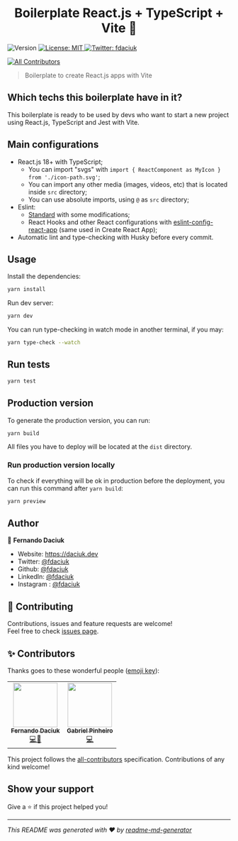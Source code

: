 <h1 align="center">Boilerplate React.js + TypeScript + Vite 👋</h1>
<p>
  <img alt="Version" src="https://img.shields.io/badge/version-0.0.0-blue.svg?cacheSeconds=2592000" />
  <a href="#" target="_blank">
    <img alt="License: MIT" src="https://img.shields.io/badge/License-MIT-yellow.svg" />
  </a>
  <a href="https://twitter.com/fdaciuk" target="_blank">
    <img alt="Twitter: fdaciuk" src="https://img.shields.io/twitter/follow/fdaciuk.svg?style=social" />
  </a>
</p>

<!-- ALL-CONTRIBUTORS-BADGE:START - Do not remove or modify this section -->
[![All Contributors](https://img.shields.io/badge/all_contributors-1-orange.svg?style=flat-square)](#contributors-)
<!-- ALL-CONTRIBUTORS-BADGE:END -->

> Boilerplate to create React.js apps with Vite

## Which techs this boilerplate have in it?

This boilerplate is ready to be used by devs who want to start a new project using React.js, TypeScript and Jest with Vite.

## Main configurations

- React.js 18+ with TypeScript;
  - You can import "svgs" with `import { ReactComponent as MyIcon } from './icon-path.svg'`;
  - You can import any other media (images, videos, etc) that is located inside `src` directory;
  - You can use absolute imports, using `@` as `src` directory;
- Eslint:
  - [Standard](https://standardjs.com/) with some modifications;
  - React Hooks and other React configurations with [eslint-config-react-app](https://www.npmjs.com/package/eslint-config-react-app) (same used in Create React App);
- Automatic lint and type-checking with Husky before every commit.

## Usage

Install the dependencies:

```sh
yarn install
```

Run dev server:

```sh
yarn dev
```

You can run type-checking in watch mode in another terminal, if you may:

```sh
yarn type-check --watch
```

## Run tests

```sh
yarn test
```

## Production version

To generate the production version, you can run:

```sh
yarn build
```

All files you have to deploy will be located at the `dist` directory.

### Run production version locally

To check if everything will be ok in production before the deployment, you can run this command after `yarn build`:

```sh
yarn preview
```

## Author

👤 **Fernando Daciuk**

* Website: https://daciuk.dev
* Twitter: [@fdaciuk](https://twitter.com/fdaciuk)
* Github: [@fdaciuk](https://github.com/fdaciuk)
* LinkedIn: [@fdaciuk](https://linkedin.com/in/fdaciuk)
* Instagram : [@fdaciuk](https://instagram.com/fdaciuk)

## 🤝 Contributing

Contributions, issues and feature requests are welcome!<br />Feel free to check [issues page](https://github.com/fdaciuk/boilerplate-vite-react/issues). 

## ✨ Contributors

Thanks goes to these wonderful people ([emoji key](https://allcontributors.org/docs/en/emoji-key)):

<!-- ALL-CONTRIBUTORS-LIST:START - Do not remove or modify this section -->
<!-- prettier-ignore-start -->
<!-- markdownlint-disable -->
<table>
  <tr>
    <td align="center"><a href="https://github.com/fdaciuk"><img src="https://avatars.githubusercontent.com/u/487669?v=4?s=100" width="100px;" alt=""/><br /><sub><b>Fernando Daciuk</b></sub></a><br /><a href="https://github.com/fdaciuk/boilerplate-vite-react/commits?author=fdaciuk" title="Code">💻</a><a href="https://github.com/fdaciuk/boilerplate-vite-react/commits?author=fdaciuk" title="Doc">📖</a></td>
    <td align="center"><a href="https://github.com/gabepinheiro"><img src="https://avatars.githubusercontent.com/u/45916330?v=4?s=100" width="100px;" alt=""/><br /><sub><b>Gabriel Pinheiro</b></sub></a><br /><a href="https://github.com/fdaciuk/boilerplate-vite-react/commits?author=gabepinheiro" title="Code">💻</a></td>
  </tr>
</table>

<!-- markdownlint-restore -->
<!-- prettier-ignore-end -->

<!-- ALL-CONTRIBUTORS-LIST:END -->

This project follows the [all-contributors](https://github.com/all-contributors/all-contributors) specification. Contributions of any kind welcome!

## Show your support

Give a ⭐️ if this project helped you!

***
_This README was generated with ❤️ by [readme-md-generator](https://github.com/kefranabg/readme-md-generator)_
